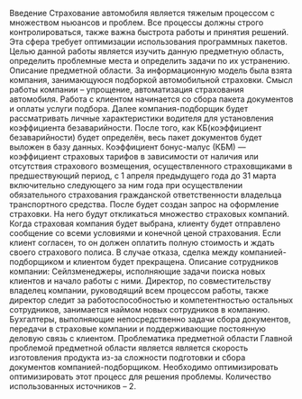 Введение
Страхование автомобиля является тяжелым процессом с множеством ньюансов и проблем. Все процессы должны строго контролироваться, также важна быстрота работы и принятия решений. Эта сфера требует оптимизации использования программных пакетов.
Целью данной работы является изучить данную предметную область, определить проблемные места и определить задачи по их устранению.
Описание предметной области.
За информационную модель была взята компания, занимающуюся подборкой автомобильной страховки. Смысл работы компании – упрощение, автоматизация страхования автомобиля.
Работа с клиентом начинается со сбора пакета документов и оплаты услуги подбора.
Далее компания-подборщик будет рассматривать личные характеристики водителя для установления коэффициента безаварийности. После того, как КБ(коэффициент безаварийности) будет определён, весь пакет документов будет выложен в базу данных.
 Коэффициент бонус-малус (КБМ) — коэффициент страховых тарифов в зависимости от наличия или отсутствия страхового возмещения, осуществленного страховщиками в предшествующий период, с 1 апреля предыдущего года до 31 марта включительно следующего за ним года при осуществлении обязательного страхования гражданской ответственности владельца транспортного средства. 
После будет создан запрос на оформление страховки. На него будут откликаться множество страховых компаний. Когда страховая компания будет выбрана, клиенту будет отправлено сообщение со всеми условиями и конечной ценой страхования. Если клиент согласен, то он должен оплатить полную стоимость и ждать своего страхового полиса. В случае отказа, сделка между компанией-подборщиком и клиентом будет прекращена.
Описание сотрудников компании: 
Сейлзменеджеры, исполняющие задачи поиска новых клиентов и начало работы с ними.
  Директор, по совместительству владелец компании, руководящий всем процессом работы, также директор следит за работоспособностью и компетентностью остальных сотрудников, занимается наймом новых сотрудников в компанию.
  Бухгалтеры, выполняющие непосредственно задачи сбора документов, передачи в страховые компании и поддерживающие постоянную деловую связь с клиентом.
Проблематика предметной области
Главной проблемой предметной области является является скорость изготовления продукта из-за сложности подготовки и сбора документов компанией-подборщиком. Необходимо оптимизировать оптимизировать этот процесс для решения проблемы.
Количество использованных источников – 2.
